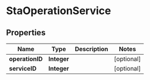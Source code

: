 
# StaOperationService

## Properties
Name | Type | Description | Notes
------------ | ------------- | ------------- | -------------
**operationID** | **Integer** |  |  [optional]
**serviceID** | **Integer** |  |  [optional]



